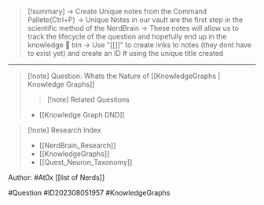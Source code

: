 >[!summary] 
>-> Create Unique notes from the Command Pallete(Ctrl+P)
>-> Unique Notes in our vault are the first step in the scientific method of the NerdBrain
-> These notes will allow us to track the lifecycle of the question and hopefully end up in the knowledge 🧠 bin
-> Use "[[]]" to create links to notes (they dont have to exist yet) and create an ID # using the unique title created 



---

>[!note] Question: 
> Whats the Nature of [[KnowledgeGraphs | Knowledge Graphs]]
>>[!note] Related Questions
> - [[Knowledge Graph DND]]

>[!note] Research Index
> - [[NerdBrain_Research]]
> - [[KnowledgeGraphs]]
> - [[Quest_Neuron_Taxonomy]]


Author: #At0x [[list of Nerds]]

#Question #ID202308051957 #KnowledgeGraphs